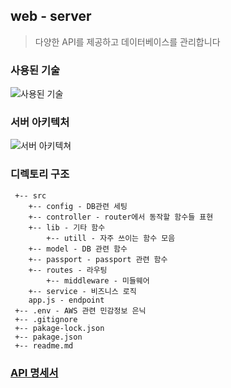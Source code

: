 ## web - server
> 다양한 API를 제공하고 데이터베이스를 관리합니다

### 사용된 기술
![사용된 기술](https://user-images.githubusercontent.com/43948654/137658365-5c6beb9e-a55e-494c-9ff7-6c312e886d04.png)


### 서버 아키텍처
![서버 아키텍쳐](https://user-images.githubusercontent.com/43948654/137658324-c55c5866-3b02-4d60-944e-8f22dae17fc8.png)


### 디렉토리 구조

```
 +-- src
    +-- config - DB관련 세팅
    +-- controller - router에서 동작할 함수들 표현
    +-- lib - 기타 함수
        +-- utill - 자주 쓰이는 함수 모음
    +-- model - DB 관련 함수
    +-- passport - passport 관련 함수
    +-- routes - 라우팅
        +-- middleware - 미들웨어
    +-- service - 비즈니스 로직
    app.js - endpoint
 +-- .env - AWS 관련 민감정보 은닉
 +-- .gitignore
 +-- pakage-lock.json
 +-- pakage.json
 +-- readme.md
```



### [API 명세서](https://www.notion.so/API-e6f9824c71344c49aaef5658f3be2a4a)







